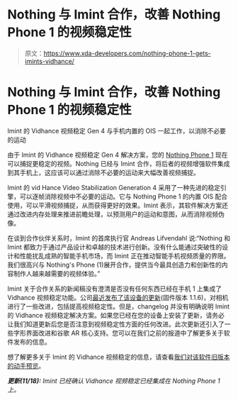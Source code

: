 # Nothing 与 Imint 合作，改善 Nothing Phone 1 的视频稳定性

> 原文：<https://www.xda-developers.com/nothing-phone-1-gets-imints-vidhance/>

# Nothing 与 Imint 合作，改善 Nothing Phone 1 的视频稳定性

Imint 的 Vidhance 视频稳定 Gen 4 与手机内置的 OIS 一起工作，以消除不必要的运动

由于 Imint 的 Vidhance 视频稳定 Gen 4 解决方案，您的 [Nothing Phone 1](https://www.xda-developers.com/nothing-phone-1-review/) 现在可以捕捉更稳定的视频。Nothing 已经与 Imint 合作，将后者的视频增强软件集成到其手机上，这应该可以通过消除不必要的运动来大幅改善视频捕捉。

Imint 的 vid Hance Video Stabilization Generation 4 采用了一种先进的稳定引擎，可以逐帧消除视频中不必要的运动。它与 Nothing Phone 1 的内置 OIS 配合使用，可以平滑视频捕捉，从而获得更好的效果。Imint 表示，其软件解决方案还通过改进内存处理来推进前瞻处理，以预测用户的运动和意图，从而消除视频伪像。

在谈到合作伙伴关系时，Imint 的首席执行官 Andreas Lifvendahl 说:“Nothing 和 Imint 都致力于通过产品设计和卓越的技术进行创新。没有什么能通过突破性的设计和性能扰乱成熟的智能手机市场，而 Imint 正在推动智能手机视频质量的界限。我们很高兴与 Nothing's Phone (1)展开合作，提供当今最具创造力和创新性的内容制作人越来越需要的视频体验。”

Imint 关于合作关系的新闻稿没有澄清是否没有任何东西已经在手机 1 上集成了 Vidhance 视频稳定功能。公司[最近发布了该设备的更新](https://www.xda-developers.com/nothing-phone-1-update-1-1-1-6/)(固件版本 1.1.6)，对相机进行了一些改进，包括提高视频稳定性。但是，changelog 并没有明确说明 Imint 的 Vidhance 视频稳定解决方案。如果您已经在您的设备上安装了更新，请务必让我们知道更新后您是否注意到视频稳定性方面的任何改进。此次更新还引入了一些字形界面改进和谷歌 AR 核心支持。您可以在我们之前的报道中了解更多关于软件发布的信息。

想了解更多关于 Imint 的 Vidhance 视频稳定的信息，请查看[我们对该软件旧版本的动手预览](https://www.xda-developers.com/imint-vidhance-camera-stabilization-hands-on/)。

***更新(11/18):** Imint 已经确认 Vidhance 视频稳定已经集成在 Nothing Phone 1 上。*